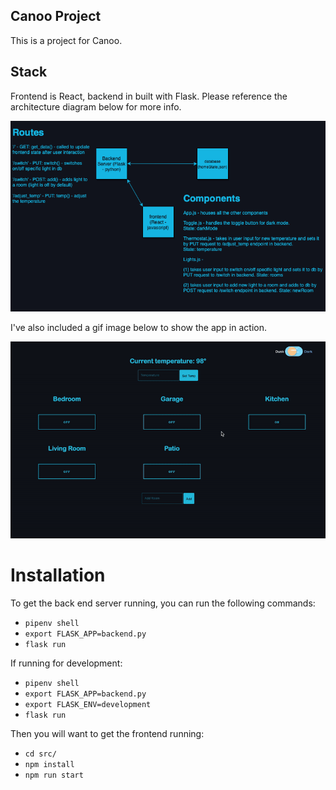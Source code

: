 ## Canoo Project

This is a project for Canoo.

## Stack

Frontend is React, backend in built with Flask. Please reference the architecture diagram below for more info.

![Architecture Diagram](./src/CanooProject.png)

I've also included a gif image below to show the app in action.

![Canoo Project](./src/CanooProject.gif)

# Installation

To get the back end server running, you can run the following commands:

- `pipenv shell`
- `export FLASK_APP=backend.py`
- `flask run`

If running for development:

- `pipenv shell`
- `export FLASK_APP=backend.py`
- `export FLASK_ENV=development`
- `flask run`

Then you will want to get the frontend running:

- `cd src/`
- `npm install`
- `npm run start`
